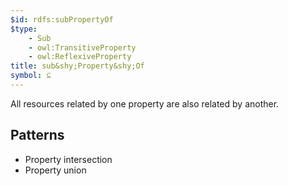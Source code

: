 ```yaml
---
$id: rdfs:subPropertyOf
$type:
    - Sub
    - owl:TransitiveProperty
    - owl:ReflexiveProperty
title: sub&shy;Property&shy;Of
symbol: ⊆
---
```


All resources related by one property are also related by another.

## Patterns

- Property intersection
- Property union
